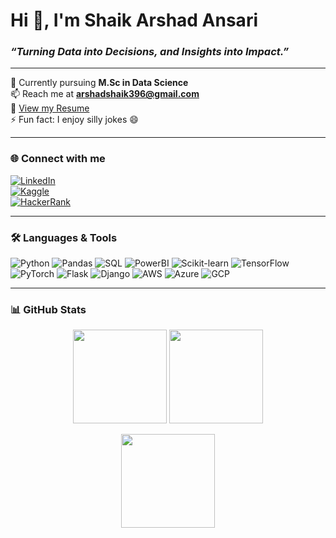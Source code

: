 # Hi 👋, I'm Shaik Arshad Ansari  
### *“Turning Data into Decisions, and Insights into Impact.”*  

---

🌱 Currently pursuing **M.Sc in Data Science**  
📫 Reach me at **arshadshaik396@gmail.com**  
📄 [View my Resume](https://drive.google.com/file/d/1BRLtQnbOkw1EWNcCzvBVjrFHBPCU6v1b/view?usp=sharing)  
⚡ Fun fact: I enjoy silly jokes 😄  

---

### 🌐 Connect with me  
[![LinkedIn](https://img.shields.io/badge/LinkedIn-0A66C2?style=for-the-badge&logo=linkedin&logoColor=white)](https://linkedin.com/in/shaikarshadansari)  
[![Kaggle](https://img.shields.io/badge/Kaggle-20BEFF?style=for-the-badge&logo=kaggle&logoColor=white)](https://kaggle.com/shaikarshadansari)  
[![HackerRank](https://img.shields.io/badge/Hackerrank-2EC866?style=for-the-badge&logo=hackerrank&logoColor=white)](https://www.hackerrank.com/haarshadshaik396)  

---

### 🛠️ Languages & Tools  
![Python](https://img.shields.io/badge/Python-3776AB?style=flat&logo=python&logoColor=white)
![Pandas](https://img.shields.io/badge/Pandas-150458?style=flat&logo=pandas&logoColor=white)
![SQL](https://img.shields.io/badge/SQL-4479A1?style=flat&logo=postgresql&logoColor=white)
![PowerBI](https://img.shields.io/badge/PowerBI-F2C811?style=flat&logo=powerbi&logoColor=black)
![Scikit-learn](https://img.shields.io/badge/Scikit--Learn-F7931E?style=flat&logo=scikit-learn&logoColor=white)
![TensorFlow](https://img.shields.io/badge/TensorFlow-FF6F00?style=flat&logo=tensorflow&logoColor=white)
![PyTorch](https://img.shields.io/badge/PyTorch-EE4C2C?style=flat&logo=pytorch&logoColor=white)
![Flask](https://img.shields.io/badge/Flask-000000?style=flat&logo=flask&logoColor=white)
![Django](https://img.shields.io/badge/Django-092E20?style=flat&logo=django&logoColor=white)
![AWS](https://img.shields.io/badge/AWS-232F3E?style=flat&logo=amazon-aws&logoColor=white)
![Azure](https://img.shields.io/badge/Azure-0078D4?style=flat&logo=microsoft-azure&logoColor=white)
![GCP](https://img.shields.io/badge/GCP-4285F4?style=flat&logo=google-cloud&logoColor=white)

---

### 📊 GitHub Stats  
<p align="center">
  <img src="https://github-readme-stats.vercel.app/api?username=arshad396&show_icons=true&theme=radical" height="150"/>
  <img src="https://github-readme-stats.vercel.app/api/top-langs/?username=arshad396&layout=compact&theme=radical" height="150"/>
</p>

<p align="center">
  <img src="https://github-readme-streak-stats.herokuapp.com?user=arshad396&theme=radical" height="150"/>
</p>
